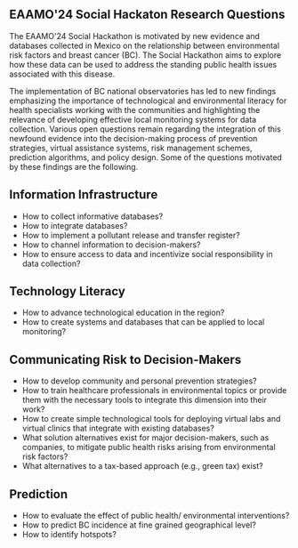 ## EAAMO'24 Social Hackaton Research Questions

The EAAMO'24 Social Hackathon is motivated by new evidence and databases collected in Mexico on the relationship between environmental risk factors and breast cancer (BC). The Social Hackathon aims to explore how these data can be used to address the standing public health issues associated with this disease.

The implementation of BC national observatories has led to new findings emphasizing the importance of technological and environmental literacy for health specialists working with the communities and highlighting the relevance of developing effective local monitoring systems for data collection. Various open questions remain regarding the integration of this newfound evidence into the decision-making process of prevention strategies, virtual assistance systems, risk management schemes, prediction algorithms, and policy design. Some of the questions motivated by these findings are the following.

## Information Infrastructure

- How to collect informative databases?
- How to integrate databases?
- How to implement a pollutant release and transfer register?
- How to channel information to decision-makers?
- How to ensure access to data and incentivize social responsibility in data collection?

## Technology Literacy

- How to advance technological education in the region?
- How to create systems and databases that can be applied to local monitoring?

## Communicating Risk to Decision-Makers

- How to develop community and personal prevention strategies?
- How to train healthcare professionals in environmental topics or provide them with the necessary tools to integrate this dimension into their work?
- How to create simple technological tools for deploying virtual labs and virtual clinics that integrate with existing databases?
- What solution alternatives exist for major decision-makers, such as companies, to mitigate public health risks arising from environmental risk factors?
- What alternatives to a tax-based approach (e.g., green tax) exist?

## Prediction

- How to evaluate the effect of public health/ environmental interventions?
- How to predict BC incidence at fine grained geographical level?
- How to identify hotspots?


